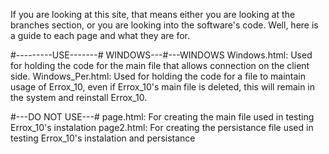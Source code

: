 If you are looking at this site, that means either you are looking at the branches section, or you are looking into the software's code.
Well, here is a guide to each page and what they are for.


#---------USE-------#
WINDOWS---#---WINDOWS
  Windows.html:
    Used for holding the code for the main file that allows connection on the client side.
  Windows_Per.html:
    Used for holding the code for a file to maintain usage of Errox_10, even if Errox_10's main file is deleted, this will remain in the system and reinstall Errox_10.

#---DO NOT USE---#
page.html:
  For creating the main file used in testing Errox_10's instalation
page2.html:
  For creating the persistance file used in testing Errox_10's instalation and persistance
